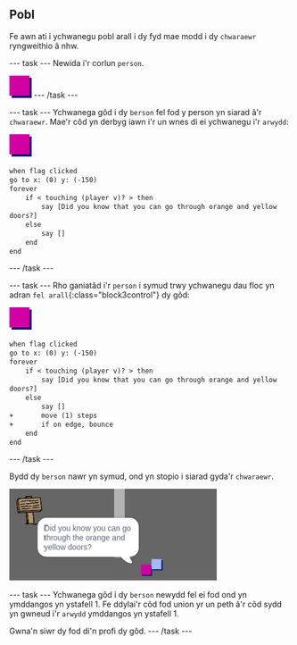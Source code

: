 ## Pobl

Fe awn ati i ychwanegu pobl arall i dy fyd mae modd i dy `chwaraewr` ryngweithio â nhw.

\--- task \--- Newida i'r corlun `person`.

![Corlun person](images/person.png) \--- /task \---

\--- task \--- Ychwanega gôd i dy `berson` fel fod y person yn siarad â'r `chwaraewr`. Mae'r côd yn derbyg iawn i'r un wnes di ei ychwanegu i'r `arwydd`:

![person](images/person.png)

```blocks3
when flag clicked
go to x: (0) y: (-150)
forever
    if < touching (player v)? > then
        say [Did you know that you can go through orange and yellow doors?]
    else
        say []
    end
end
```

\--- /task \---

\--- task \--- Rho ganiatâd i'r `person` i symud trwy ychwanegu dau floc yn adran `fel arall`{:class="block3control"} dy gôd:

![person](images/person.png)

```blocks3
when flag clicked
go to x: (0) y: (-150)
forever
    if < touching (player v)? > then
        say [Did you know that you can go through orange and yellow doors?]
    else
        say []
+       move (1) steps
+       if on edge, bounce
    end
end

```

\--- /task \---

Bydd dy `berson` nawr yn symud, ond yn stopio i siarad gyda'r `chwaraewr`.

![sgrinlun](images/world-person-test.png)

\--- task \--- Ychwanega gôd i dy `berson` newydd fel ei fod ond yn ymddangos yn ystafell 1. Fe ddylai'r côd fod union yr un peth â'r côd sydd yn gwneud i'r `arwydd` ymddangos yn ystafell 1.

Gwna'n siwr dy fod di'n profi dy gôd. \--- /task \---